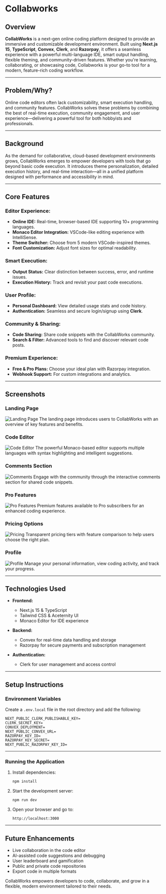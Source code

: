# Collabworks

## Overview

**CollabWorks** is a next-gen online coding platform designed to provide an immersive and customizable development environment. Built using **Next.js 15**, **TypeScript**, **Convex**, **Clerk**, and **Razorpay**, it offers a seamless experience with a powerful multi-language IDE, smart output handling, flexible theming, and community-driven features. Whether you're learning, collaborating, or showcasing code, Collabworks is your go-to tool for a modern, feature-rich coding workflow.

---

## Problem/Why?

Online code editors often lack customizability, smart execution handling, and community features. CollabWorks solves these problems by combining the best of real-time execution, community engagement, and user experience—delivering a powerful tool for both hobbyists and professionals.

---

## Background

As the demand for collaborative, cloud-based development environments grows, CollabWorks emerges to empower developers with tools that go beyond basic code execution. It introduces theme personalization, detailed execution history, and real-time interaction—all in a unified platform designed with performance and accessibility in mind.

---

## Core Features

### **Editor Experience:**

- **Online IDE:** Real-time, browser-based IDE supporting 10+ programming languages.
- **Monaco Editor Integration:** VSCode-like editing experience with IntelliSense.
- **Theme Switcher:** Choose from 5 modern VSCode-inspired themes.
- **Font Customization:** Adjust font sizes for optimal readability.

### **Smart Execution:**

- **Output Status:** Clear distinction between success, error, and runtime issues.
- **Execution History:** Track and revisit your past code executions.

### **User Profile:**

- **Personal Dashboard:** View detailed usage stats and code history.
- **Authentication:** Seamless and secure login/signup using **Clerk**.

### **Community & Sharing:**

- **Code Sharing:** Share code snippets with the CollabWorks community.
- **Search & Filter:** Advanced tools to find and discover relevant code posts.

### **Premium Experience:**

- **Free & Pro Plans:** Choose your ideal plan with Razorpay integration.
- **Webhook Support:** For custom integrations and analytics.

---

## Screenshots

### Landing Page

![Landing Page](/public/Landing.png)
The landing page introduces users to CollabWorks with an overview of key features and benefits.

### Code Editor

![Code Editor](/public/Editor.png)
The powerful Monaco-based editor supports multiple languages with syntax highlighting and intelligent suggestions.

### Comments Section

![Comments](/public/Comments.png)
Engage with the community through the interactive comments section for shared code snippets.

### Pro Features

![Pro Features](/public/Pro.png)
Premium features available to Pro subscribers for an enhanced coding experience.

### Pricing Options

![Pricing](/public/Price.png)
Transparent pricing tiers with feature comparison to help users choose the right plan.

### Profile

![Profile](/public/Profile.png)
Manage your personal information, view coding activity, and track your progress.

---

## Technologies Used

- **Frontend:**

    - Next.js 15 & TypeScript
    - Tailwind CSS & Aceternity UI
    - Monaco Editor for IDE experience

- **Backend:**

    - Convex for real-time data handling and storage
    - Razorpay for secure payments and subscription management

- **Authentication:**
    - Clerk for user management and access control

---

## Setup Instructions

### Environment Variables

Create a `.env.local` file in the root directory and add the following:

```env
NEXT_PUBLIC_CLERK_PUBLISHABLE_KEY=
CLERK_SECRET_KEY=
CONVEX_DEPLOYMENT=
NEXT_PUBLIC_CONVEX_URL=
RAZORPAY_KEY_ID=
RAZORPAY_KEY_SECRET=
NEXT_PUBLIC_RAZORPAY_KEY_ID=
```

---

### Running the Application

1. Install dependencies:

    ```bash
    npm install
    ```

2. Start the development server:

    ```bash
    npm run dev
    ```

3. Open your browser and go to:
    ```
    http://localhost:3000
    ```

---

## Future Enhancements

- Live collaboration in the code editor
- AI-assisted code suggestions and debugging
- User leaderboard and gamification
- Public and private code repositories
- Export code in multiple formats

CollabWorks empowers developers to code, collaborate, and grow in a flexible, modern environment tailored to their needs.
